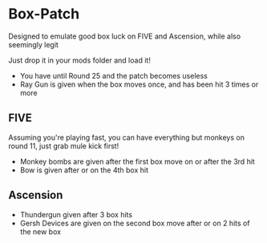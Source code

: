 # Box-Patch
Designed to emulate good box luck on FIVE and Ascension, while also seemingly legit

Just drop it in your mods folder and load it!

- You have until Round 25 and the patch becomes useless
- Ray Gun is given when the box moves once, and has been hit 3 times or more

## FIVE
Assuming you're playing fast, you can have everything but monkeys on round 11, just grab mule kick first!

- Monkey bombs are given after the first box move on or after the 3rd hit
- Bow is given after or on the 4th box hit

## Ascension

- Thundergun given after 3 box hits
- Gersh Devices are given on the second box move after or on 2 hits of the new box

